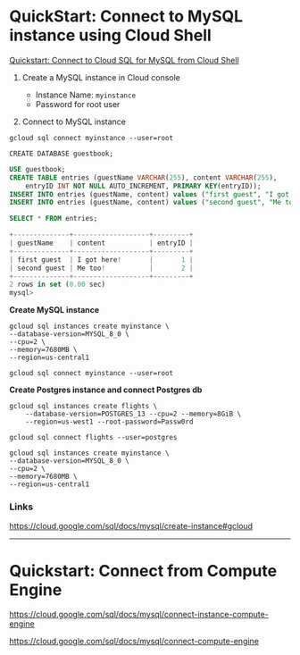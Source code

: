 # QuickStart: Connect to MySQL instance using Cloud Shell

[Quickstart: Connect to Cloud SQL for MySQL from Cloud Shell](https://cloud.google.com/sql/docs/mysql/connect-instance-cloud-shell)

1. Create a MySQL instance in Cloud console

   - Instance Name: `myinstance`
   - Password for root user

2. Connect to MySQL instance

```
gcloud sql connect myinstance --user=root
```

```
CREATE DATABASE guestbook;
```

```sql
USE guestbook;
CREATE TABLE entries (guestName VARCHAR(255), content VARCHAR(255),
    entryID INT NOT NULL AUTO_INCREMENT, PRIMARY KEY(entryID));
INSERT INTO entries (guestName, content) values ("first guest", "I got here!");
INSERT INTO entries (guestName, content) values ("second guest", "Me too!");
```

```sql
SELECT * FROM entries;
```

```js
+--------------+-------------------+---------+
| guestName    | content           | entryID |
+--------------+-------------------+---------+
| first guest  | I got here!       |       1 |
| second guest | Me too!           |       2 |
+--------------+-------------------+---------+
2 rows in set (0.00 sec)
mysql>
```

**Create MySQL instance**

```
gcloud sql instances create myinstance \
--database-version=MYSQL_8_0 \
--cpu=2 \
--memory=7680MB \
--region=us-central1

gcloud sql connect myinstance --user=root
```

**Create Postgres instance and connect Postgres db**

```
gcloud sql instances create flights \
    --database-version=POSTGRES_13 --cpu=2 --memory=8GiB \
    --region=us-west1 --root-password=Passw0rd

gcloud sql connect flights --user=postgres
```

```
gcloud sql instances create myinstance \
--database-version=MYSQL_8_0 \
--cpu=2 \
--memory=7680MB \
--region=us-central1
```

### Links

https://cloud.google.com/sql/docs/mysql/create-instance#gcloud

<hr />

# Quickstart: Connect from Compute Engine

https://cloud.google.com/sql/docs/mysql/connect-instance-compute-engine

https://cloud.google.com/sql/docs/mysql/connect-compute-engine

